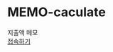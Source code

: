 # MEMO-caculate
지출액 메모<br>
<a href = "https://pipiya2.github.io/salary-caculate" target = "_blank">접속하기</a>
